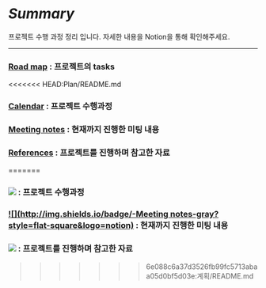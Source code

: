 # _Summary_

프로젝트 수행 과정 정리 입니다. 자세한 내용을 Notion을 통해 확인해주세요.

------

### [Road map](https://www.notion.so/21d70da884a7492ca95ae5bb7c5caf11?v=b9903252762d463ab555d87751d3ed8e) : 프로젝트의  tasks

<<<<<<< HEAD:Plan/README.md
### [Calendar](https://www.notion.so/1bf4caa060204dd8a5fbb6199b92d19c) : 프로젝트 수행과정

### [Meeting notes](https://www.notion.so/adf76bfa454445ce93a373ec7113a75f?v=e9f3fe37fac04b6e983d308f1b8230ae) : 현재까지 진행한 미팅 내용

### [References](https://www.notion.so/3c01309ea76b4e48954b71f8bb184dba)  : 프로젝트를 진행하며 참고한 자료
=======

### [![](http://img.shields.io/badge/-Calendar-gray?style=flat-square&logo=notion)](https://www.notion.so/1bf4caa060204dd8a5fbb6199b92d19c) : 프로젝트 수행과정


### [![](http://img.shields.io/badge/-Meeting notes-gray?style=flat-square&logo=notion)](https://www.notion.so/adf76bfa454445ce93a373ec7113a75f?v=e9f3fe37fac04b6e983d308f1b8230ae) : 현재까지 진행한 미팅 내용


### [![](http://img.shields.io/badge/-References-gray?style=flat-square&logo=notion)](https://www.notion.so/3c01309ea76b4e48954b71f8bb184dba)  : 프로젝트를 진행하며 참고한 자료
>>>>>>> 6e088c6a37d3526fb99fc5713abaa05d0bf5d03e:계획/README.md



# 


